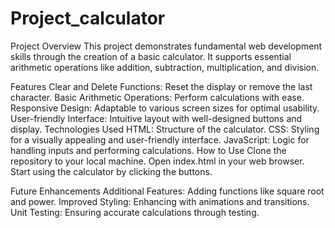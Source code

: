 # Project_calculator

Project Overview
This project demonstrates fundamental web development skills through the creation of a basic calculator. It supports essential arithmetic operations like addition, subtraction, multiplication, and division.

Features
Clear and Delete Functions: Reset the display or remove the last character.
Basic Arithmetic Operations: Perform calculations with ease.
Responsive Design: Adaptable to various screen sizes for optimal usability.
User-friendly Interface: Intuitive layout with well-designed buttons and display.
Technologies Used
HTML: Structure of the calculator.
CSS: Styling for a visually appealing and user-friendly interface.
JavaScript: Logic for handling inputs and performing calculations.
How to Use
Clone the repository to your local machine.
Open index.html in your web browser.
Start using the calculator by clicking the buttons.

Future Enhancements
Additional Features: Adding functions like square root and power.
Improved Styling: Enhancing with animations and transitions.
Unit Testing: Ensuring accurate calculations through testing.
